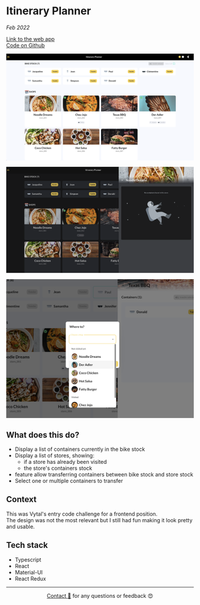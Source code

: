 # Itinerary Planner

_Feb 2022_

[Link to the web app](https://lydialawli.github.io/itinerary-planner-ly/)  
[Code on Github](https://github.com/lydialawli/itinerary-planner-ly)

![itinerary-planner-home](assets/itinerary-planner-home.png)

![itinerary-planner-dark-side](assets/itinerary-planner-dark-side.png)

![itinerary-planner-select](assets/itinerary-planner-select.png)

## What does this do?

- Display a list of containers currently in the bike stock
- Display a list of stores, showing:
    - if a store has already been visited
    - the store's containers stock
- feature allow transferring containers between bike stock and store stock
- Select one or multiple containers to transfer

## Context

This was Vytal's entry code challenge for a frontend position.  
The design was not the most relevant but I still had fun making it look pretty and usable.

## Tech stack

- Typescript
- React
- Material-UI
- React Redux

---
  
<div style="text-align: center;">

[Contact 🐨](docs/aboutLy.md) for any questions or feedback 😍 

</div>